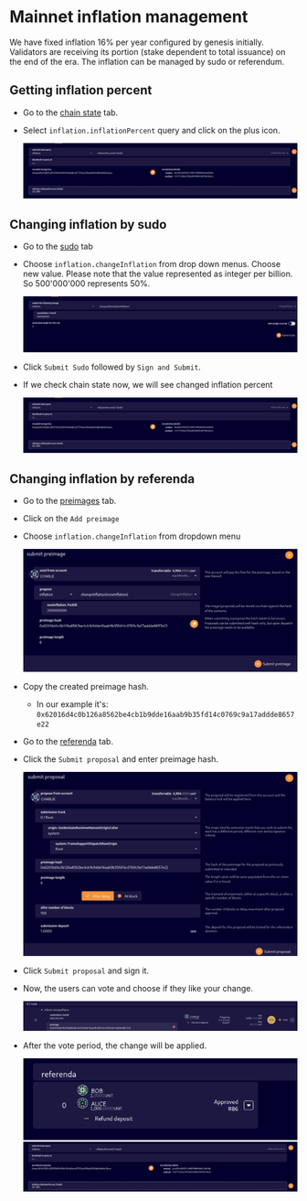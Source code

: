 # Mainnet inflation management

We have fixed inflation 16% per year configured by genesis initially.
Validators are receiving its portion (stake dependent to total issuance) on the end of the era.
The inflation can be managed by sudo or referendum.

## Getting inflation percent

* Go to the [chain state](https://blockexptest.ggxchain.io/#/chainstate) tab.
* Select `inflation.inflationPercent` query and click on the plus icon.

  ![The image shows 16% inflation returned from query](images/fetching-inflation.png)

## Changing inflation by sudo

* Go to the [sudo](https://blockexptest.ggxchain.io/#/sudo) tab
* Choose `inflation.changeInflation` from drop down menus. Choose new value.
Please note that the value represented as integer per billion. So 500'000'000 represents 50%.

  ![The image shows how to change value using sudo](images/sudo-mechanism.png)
* Click `Submit Sudo` followed by `Sign and Submit`.
* If we check chain state now, we will see changed inflation percent

  ![The image shows 50% inflation returned from query](images/changed%20inflation.png)

## Changing inflation by referenda

* Go to the [preimages](https://blockexptest.ggxchain.io/#/preimages) tab.
* Click on the `Add preimage`
* Choose `inflation.changeInflation` from dropdown menu

  ![Image shows example how to fill preimage](images/preimage.png)
* Copy the created preimage hash.
  * In our example it's: `0x62016d4c0b126a8562be4cb1b9dde16aab9b35fd14c0769c9a17addde8657e22`
* Go to the [referenda](https://blockexptest.ggxchain.io/#/referenda) tab.
* Click the `Submit proposal` and enter preimage hash.

  ![Image shows example input to the proposal](images/submitting-proposal.png)
* Click `Submit proposal` and sign it.
* Now, the users can vote and choose if they like your change.

  ![The image shows voting process](images/voting.png)
* After the vote period, the change will be applied.

  ![The image shows that referenda is confirmed](images/confirned.png)
  ![The image shows 20% inflation returned from query](images/inflation-verify.png)
